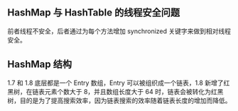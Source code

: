 ## HashMap 与 HashTable 的线程安全问题

前者线程不安全，后者通过为每个方法增加 synchronized 关键字来做到相对线程安全。

## HashMap 结构

1.7 和 1.8 底层都是一个 Entry 数组，Entry 可以被组织成一个链表，1.8 新增了红黑树，在链表元素个数大于 8，并且数组长度大于 64 时，链表会被转化为红黑树，目的是为了提高搜索效率，因为链表搜索的效率随着链表长度的增加而降低。

